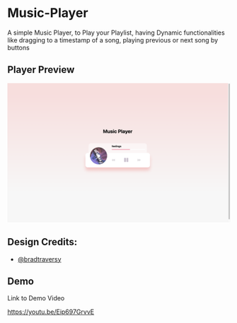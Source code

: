 # Music-Player
A simple Music Player, to Play your Playlist, having Dynamic functionalities like dragging to a timestamp of a song, playing previous or next song by buttons


## Player Preview

![App Screenshot](https://github.com/khyatigupta369/Music-Player/blob/master/Media%20Player%20SS.png)

## Design Credits:

- [@bradtraversy](https://github.com/bradtraversy)

## Demo

Link to Demo Video

https://youtu.be/Eip697GrvvE

